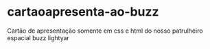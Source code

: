 # cartaoapresenta-ao-buzz
Cartão de apresentação somente em css e html do nosso patrulheiro espacial buzz lightyar 
